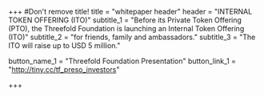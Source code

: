 +++
#Don't remove title!
title = "whitepaper header"
header = "INTERNAL TOKEN OFFERING (ITO)"
subtitle_1 = "Before its Private Token Offering (PTO), the Threefold Foundation is launching an Internal Token Offering (ITO)"
subtitle_2 = "for friends, family and ambassadors."
subtitle_3 = "The ITO will raise up to USD 5 million."

button_name_1 = "Threefold Foundation Presentation"
button_link_1 = "http://tiny.cc/tf_preso_investors"



+++
